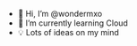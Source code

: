 - 👋 Hi, I’m @wondermxo
- 🌱 I’m currently learning Cloud
- 💡 Lots of ideas on my mind
<!---
wondermxo/wondermxo is a ✨ special ✨ repository because its `README.md` (this file) appears on your GitHub profile.
You can click the Preview link to take a look at your changes.
--->
